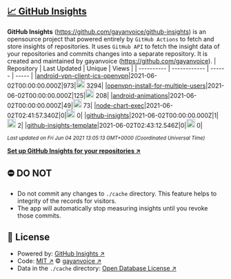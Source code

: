 ## [:chart_with_upwards_trend: GitHub Insights](https://github.com/gayanvoice/github-insights)
**GitHub Insights** (https://github.com/gayanvoice/github-insights) is an opensource project that powered entirely by  `GitHub Actions` to fetch and store insights of repositories.
It uses `GitHub API` to fetch the insight data of your repositories and commits changes into a separate repository. It is created and maintained by gayanvoice (https://github.com/gayanvoice).
| Repository | Last Updated | Unique | Views |
 | ---------- | ------------ | ------ | ----- |
|[android-vpn-client-ics-openvpn](https://github.com/gayanvoice/insights/tree/master/readme/207237845/week.md)|2021-06-02T00:00:00.000Z|973|<img alt="Response time graph" src="https://github.com/gayanvoice/insights/raw/master/graph/207237845/small/week.png" height="20"> 3294|
|[openvpn-install-for-multiple-users](https://github.com/gayanvoice/insights/tree/master/readme/208378302/week.md)|2021-06-02T00:00:00.000Z|125|<img alt="Response time graph" src="https://github.com/gayanvoice/insights/raw/master/graph/208378302/small/week.png" height="20"> 208|
|[android-animations](https://github.com/gayanvoice/insights/tree/master/readme/209241190/week.md)|2021-06-02T00:00:00.000Z|49|<img alt="Response time graph" src="https://github.com/gayanvoice/insights/raw/master/graph/209241190/small/week.png" height="20"> 73|
|[node-chart-exec](https://github.com/gayanvoice/insights/tree/master/readme/370678191/week.md)|2021-06-02T02:41:57.340Z|0|<img alt="Response time graph" src="https://github.com/gayanvoice/insights/raw/master/graph/370678191/small/week.png" height="20"> 0|
|[github-insights](https://github.com/gayanvoice/insights/tree/master/readme/372371373/week.md)|2021-06-02T00:00:00.000Z|1|<img alt="Response time graph" src="https://github.com/gayanvoice/insights/raw/master/graph/372371373/small/week.png" height="20"> 2|
|[github-insights-template](https://github.com/gayanvoice/insights/tree/master/readme/372372861/week.md)|2021-06-02T02:43:12.546Z|0|<img alt="Response time graph" src="https://github.com/gayanvoice/insights/raw/master/graph/372372861/small/week.png" height="20"> 0|

<small><i>Last updated on Fri Jun 04 2021 13:05:13 GMT+0000 (Coordinated Universal Time)</i></small>

[**Set up GitHub Insights for your repositories ↗️**](https://github.com/gayanvoice/github-insights)
## ⛔ DO NOT
- Do not commit any changes to `./cache` directory. This feature helps to integrity of the records for visitors.
- The app will automatically stop measuring insights until you revoke those commits.
## 📄 License
- Powered by: [GitHub Insights ↗️](https://github.com/gayanvoice/github-insights)
- Code: [MIT ↗️](./LICENSE) © [gayanvoice ↗️](https://github.com/gayanvoice)
- Data in the `./cache` directory: [Open Database License ↗️](https://opendatacommons.org/licenses/odbl/1-0/)